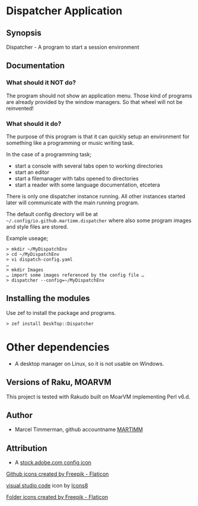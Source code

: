 # Dispatcher Application

## Synopsis

Dispatcher - A program to start a session environment


## Documentation

### What should it NOT do?

The program should not show an application menu. Those kind of programs are already provided by the window managers. So that wheel will not be reinvented!

### What should it do?

The purpose of this program is that it can quickly setup an environment for something like a programming or music writing task.

In the case of a programming task; 
  * start a console with several tabs open to working directories
  * start an editor
  * start a filemanager with tabs opened to directories
  * start a reader with some language documentation, etcetera

There is only one dispatcher instance running. All other instances started later will communicate with the main running program.

The default config directory will be at `~/.config/io.github.martimm.dispatcher` where also some program images and style files are stored.

Example useage;
```
> mkdir ~/MyDispatchEnv
> cd ~/MyDispatchEnv
> vi dispatch-config.yaml
…
> mkdir Images
… import some images referenced by the config file …
> dispatcher --config=~/MyDispatchEnv
```

<!--
Optionally the action can show a checkbutton for each program which can be (de)selected to dis-/enable the start of a program depending on what is needed at that moment. *this is something for later.*

The program must therefore show a dispatcher page showing a shallow tree. The actions are at the leafs of the tree and the parents of those actions function as a grouping for those actions. The difference compared to the application menu is that an action can do more than only start one application or script.

DBus will play a part by sending commands to the activated parts. This function can check if apps are started, send commands to change, etcetera. *this is something for later.*

There is a configuration section to create the configuration file. *this is something for later, first read from configurations made by hand.*
-->



## Installing the modules

Use zef to install the package and programs.

```
> zef install DeskTop::Dispatcher
```


# Other dependencies

* A desktop manager on Linux, so it is not usable on Windows.


## Versions of Raku, MOARVM

This project is tested with Rakudo built on MoarVM implementing Perl v6.d.


## Author

* Marcel Timmerman, github accountname [MARTIMM](https://github.com/MARTIMM)


## Attribution

* A [stock.adobe.com config icon](https://stock.adobe.com/images/id/148661655?as_campaign=Flaticon&as_content=api&as_audience=srp&tduid=be971cf7dacd43f1e5e378060daf8732&as_channel=affiliate&as_campclass=redirect&as_source=arvato&asset_id=144547159)

<a href="https://www.flaticon.com/free-icons/github" title="github icons">Github icons created by Freepik - Flaticon</a>

<a target="_blank" href="https://icons8.com/icon/9OGIyU8hrxW5/visual-studio-code-2019">visual studio code</a> icon by <a target="_blank" href="https://icons8.com">Icons8</a>

<a href="https://www.flaticon.com/free-icons/folder" title="folder icons">Folder icons created by Freepik - Flaticon</a>